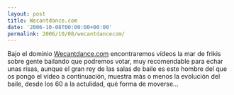 ```yaml
---
layout: post
title: Wecantdance.com
date: '2006-10-08T00:00:00+00:00'
permalink: 2006/10/08/wecantdancecom/
---
```

Bajo el dominio <a href="http://wecantdance.com/">Wecantdance.com</a> encontraremos vídeos la mar de frikis sobre gente bailando que podremos votar, muy recomendable para echar unas risas, aunque el gran rey de las salas de baile es este hombre del que os pongo el vídeo a continuación, muestra más o menos la evolución del baile, desde los 60 a la actulidad, qué forma de moverse...

<object width="425" height="350"><param name="movie" value="http://www.youtube.com/v/vf127GeAzp4"></param><param name="wmode" value="transparent"></param><embed src="http://www.youtube.com/v/vf127GeAzp4" type="application/x-shockwave-flash" wmode="transparent" width="425" height="350"></embed></object>
